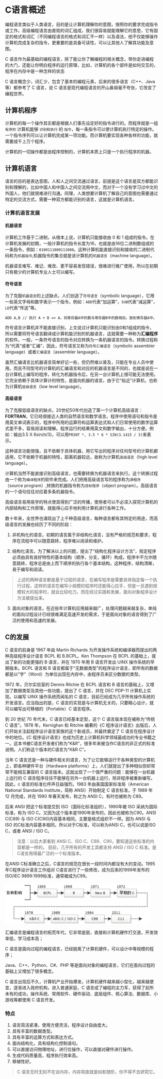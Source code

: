 # C语言概述

编程语言类似于人类语言，目的是让计算机理解你的意图，按照你的要求完成指令或工作。高级编程语言由直观的词汇组成，我们很容易就能理解它的意思，它有固定的格式和词汇（不同编程语言的格式和词汇不一样）以及语法，他不仅能够操作计算机完成复杂的指令，更重要的是具备可读性，可以让其他人了解其功能及意图。

C 语言作为最基础的编程语言，除了能让你了解编程的相关概念，带你走进编程的大门，还能让你明白程序的运行原理，比如，计算机的各个部件是如何交互的，程序在内存中是一种怎样的状态

C 语言概念少，词汇少，包含了基本的编程元素，后来的很多语言（C++、Java 等）都参考了 C 语言，说 C 语言是现代编程语言的开山鼻祖毫不夸张，它改变了编程世界。

## 计算机程序

计算机的每一个操作其实都是根据人们事先设定好的指令进行的。而程序就是一组 `有序的` 计算机能够 `识别和执行` 的 `指令`，每一条指令可以使计算机执行特定的操作。一个指令序列可以让计算机完成某一项功能。而计算机要实现各种各样的功能，就需要成千上万个程序。

计算机的一切操作都是由程序控制的，计算机本质上只是一个执行程序的机器。

## 计算机语言

语言的目的是表达意图，人和人之间交流通过语言，前提是这个语言是双方都能识别和理解的，比如中国人和中国人之间交流用中文，而对于一个没有学习过中文的外国人，他们就很难进行沟通。同理，人类想要计算机了解自己的意图也需要通过特定的交流方式，需要一种双方都能识别的语言，这就是计算机语言。

### 计算机语言发展

#### 机器语言

计算机工作基于二进制，从根本上说，计算机只能接收由 0 和 1 组成的指令。在计算机发展的初期，一般计算机的指令长度为16，也就是由16位二进制数组成的一条指令，例如：`0100111000111000`。这种计算机能直接识别和接收的二进制代码称为`机器指令`,机器指令的集合就是该计算机的`机器语言`（machine language）。

机器语言难写、难记、难改、更不容易发现错误，很难进行推广使用，所以在初期只有极少的计算机专业人士可以编写。

#### 符号语言

为了克服`机器语言`的上述缺点，人们创造了`符号语言`（symbolic language），它用一些英文字母和数字表示一个指令，例如：`ADD`代表“加运算”，`SUB`代表“减运算”，`LD`代表“传送”等。
```
ADD A,B // 执行 A + B => A，将寄存器A中的数与寄存器B中的数相加，放到寄存器A中。
```
符号语言计算机并不能直接识别，上文说过计算机只能识别由0和1组成的指令，所以需要将符号语言翻译成计算机能识别的机器语言，这就需要一种称为**汇编程序**的软件。一般，一条符号语言的指令对应转换为一条机器语言的指令。转换过程称为“代真”或者“汇编”，因此，符号语言又称为`符号汇编语言`（symbolic assembler language）或者`汇编语言`（assembler language）。

虽然汇编语言比机器语言简单好记一些，但仍然难以普及，只能在专业人员中使用。而且不同型号的计算机的汇编语言和对应的机器语言是不同的，也就是说在一台计算机上编写的程序，转化为机器指令后，在另一台计算机上很可能无法使用。它完全依赖于具体计算计的特性，是面向机器的语言。由于它“贴近”计算机，也称为计算机`低级语言`（low level language）。

#### 高级语言

为了克服低级语言的缺点，20世纪50年代创造了第一个计算机高级语言：**FORTRAN**。它已经很接近人类的自然语言和数学语言。程序中使用语句和指令是用英文单词表示的，程序中所用的运算符和运算表达式和人们日常使用的数学运算式差不多，容易阅读和理解。程序运行的结果用英文和数字输出，十分方便。例如：输出3.5 X 6sin(π/3)，可以用`PRINT *, 3.5 * 6 * SIN(3.1415 / 3)`来表示。

这种语言功能很强，且不依赖于具体机器，用它写出的程序对任何型号的计算机都适用，它不依赖于机器的特性，距离机器较远，故称为计算机`高级语言`（high level language）。

计算机当然不能直接识别高级语言，也需要转换为机器语言来执行。这个转换过程由一个称为`编译程序`的软件来完成。人们把用高级语言写的程序称为`源程序`（source program）,转换的机器指令称为`目标程序`（object program）。高级语言的一个语句往往对应着多条机器指令。

高级语言易用易学的特点使其得到广泛的传播，使用者可以不必深入探究计算机的内部结构和工作原理，就能得心应手地利用计算机进行各种工作。

数十年来，全世界也涌现出了上千种高级语言，每种语言都有其特定的用途，而高级语言的发展也经历了不同的阶段：

1. 非机构化的语言。初期的语言属于非结构化语言，没有严格的规范和要求，程序在流程中可以随意跳转，程序难以阅读和维护。

2. 结构化语言。为了解决以上的问题，提出了“结构化程序设计方法”，规定程序必须由具有良好特性的基本结构（顺序，分支，循环）构成，程序中不允许随意跳转，程序总是由上而下顺序的执行各个基本结构，这种程序，结构清晰，易于编写和阅读。
>上述的两种语言都是基于过程的语言，在编写程序是需要具体指定每一个执行过程，这样的语言在编写小规模的程序时还能得心应手，但是一旦遇到规模较大的程序时，就会比较吃力。而在经过实践和发展，面向对象程序设计方法被提出来。

3. 面向对象的语言。在近些年计算机应用越来越广，处理问题越来越复杂，单纯的面向过程设计已经很难满足高速开发的需求，于是面向对象的语言得到了广泛的使用和高速的发展。

## C的发展

C 语言的前身是 1967 年由 Martin Richards 为开发操作系统和编译器而提出的两种高级程序设计语言 BCPL 和 B.BCPL。Ken Thompson 在 BCPL 的基础上，提出了新的功能更强的 B 语言，并在 1970 年用 B 语言开发出 UINX 操作系统的早期版本。BCPL 语言和 B 语言都属于“无数据类型”的程序设计语言，即所有的数据都是以“字”（Word）为单位出现在内存中，由程序员来区分数据的类型。

1972 年，贝尔实验室的 Dennis Ritchie 在 BCPL 语言和 B 语言的基础上，又增加了数据类型及其他一些功能，提出了 C 语言，并在 DEC PDP-11 计算机上实现。以编写 UINX 操作系统而闻名的 C 语言，目前已经成为几乎所有操作系统的开发语言。应当指出的是，C 语言的实现是与计算机无关的，只要精心设计，就可以编写出可移植的（Portable）C 语言程序。

到 20 世纪 70 年代末，C 语言已经基本定型，这个 C 语言版本现在被称为“传统 C 语言”。1978 年，Kernighan 和 Ritchie 编著的《C 程序设计语言》出版后，人们开始关注起程序设计语言家族的这个新成员，并最终奠定了 C 语言在程序设计中的地位。《C 程序设计语言》也成为历史上计算机科学领域最成功的专业书籍之一。这本书被C语言开发者们称为“K&R”，很多年来被当作C语言的非正式的标准说明。人们称这个版本的C语言为“K&R C”。

当年 C 语言还是一种与硬件相关的语言，为了让它能够运行于各种类型的计算机上，即各种硬件平台（Hardware platforms）上，人们就提出了多种相似但却常常不能相互兼容的 C 语言版本。这就出现了一个很严重的问题：能够在一台机器上运行的 C 语言程序往往不能够在另外一台机器上运行，除非程序被重新编写。因此，c 语言的标准化呼声日益强烈。1983 年由美国国家标准局（American National Standards Institute，简称 ANSI）开始制定 C 语言标准，于 1989 年 12 月完成，并在 1990 年春天发布，称之为 ANSI C，有时也被称为 C89。

后来 ANSI 把这个标准提交到 ISO（国际化标准组织），1990年被 ISO 采纳为国际标准，称为 ISO C。又因为这个版本是1990年发布的，因此也被称为C90。ANSI C(C89) 与 ISO C(C90)内容基本相同，主要是格式组织不一样。因为 ANSI 与 ISO 的C标准内容基本相同，所以对于C标准，可以称为ANSI C，也可以说是ISO C，或者 ANSI / ISO C。

> 注意：以后大家看到 ANSI C、ISO C、C89、C90，要知道这些标准的内容都是一样的。
> 目前，几乎所有的开发工具都支持 ANSI / ISO C 标准。是C语言用得最广泛的一个标准版本。

在ANSI C标准确立之后，C语言的规范在很长一段时间内都没有大的变动。1995年C程序设计语言工作组对 C语言进行了一些修改，成为后来的1999年发布的 ISO/IEC 9899:1999标准，通常被成为C99。

![](./img/c_history.jpg)

汇编语言是编程语言的拓荒年代，它非常底层，直接和计算机硬件打交道，开发效率低，学习成本高；

C 语言是面向过程的编程语言，已经脱离了计算机硬件，可以设计中等规模的程序；

Java、C++、Python、C#、PHP 等是面向对象的编程语言，它们在面向过程的基础上又增加了很多概念。

C 语言出现后不久，计算机产业开始爆发，计算机硬件越来越小型化，越来越便宜，逐渐进入政府机构，进入普通家庭，C 语言成了编程的主力军，获得了前所未有的成功，操作系统、常用软件、硬件驱动、底层组件、核心算法、数据库、小游戏等都使用 C 语言开发。

### 特点

1. 语言简洁紧凑，使用方便灵活，程序设计自由度大。
2. 具有丰富的数据类型。
3. 具有丰富的运算方式和表达方式。
4. 面向结构化，具有结构化控制语句。
5. 可以直接访问物理地址，进行位操作，可以直接对硬件进行操作。
6. 生成代码质量高，程序执行效率高。
7. 移植性好。

> C 语言无时无刻不在谈内存，内存简直就是如影随形，你不得不去研究它。
